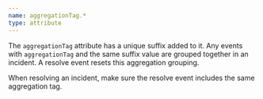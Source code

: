```yaml
---
name: aggregationTag.*
type: attribute
---
```


The `aggregationTag` attribute has a unique suffix added to it. Any events with `aggregationTag` and the same suffix value are grouped together in an incident. A resolve event resets this aggregation grouping.
 
When resolving an incident, make sure the resolve event includes the same aggregation tag.